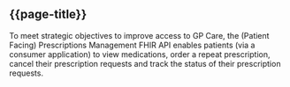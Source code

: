 ## {{page-title}}

To meet strategic objectives to improve access to GP Care, the (Patient Facing) Prescriptions Management FHIR API enables patients (via a consumer application) to view medications, order a repeat prescription, cancel their prescription requests and track the status of their prescription requests.

